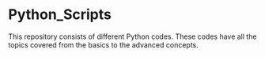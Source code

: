 # Python_Scripts
This repository consists of different Python codes.
These codes have all the topics covered from the basics to the advanced concepts.
